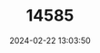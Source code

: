 ---
title: "14585"
category: "Neotoma chrysomelas"
draft: false
date: 2024-02-22 13:03:50
languages:
  English: ["Nicaraguan Woodrat"]
---